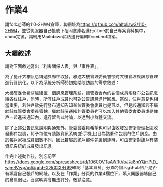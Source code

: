 # 作業4
請fork老師的110-2HW4倉庫，其網址為<https://github.com/altoliaw3/110-2HW4>，並從伺服器自己帳號下相同倉庫名進行clone於自己專案資料集中，clone完後，請利用Markdown語法進行編輯Event.md檔案。

## 大綱敘述
請對下面敘述寫出「利害關係人表」與「事件表」。

為了提升大樓訊息傳遞與郵件收發，雅達大樓管理委員會欲對大樓管理與訊息管理進行資訊化。以下為系統分析師於初始階段訪談的需求敘述：

大樓管委會希望能建置一個訊息管理系統，讓管委會內的各個成員能發布公告訊息給各位住戶，同時，所有住戶成員也可對公告訊息進行回應。當然，住戶意見也相當重要，若住戶欲先行發布通知告知某位管委會委員也是可以，但是該通知若不屬於該位管委會委員管轄，屬於該份通知的管委員也可以加入其他管委會委員或是住戶一起進來通知內，進行留言式討論，以達到小群體交流。

除了上述公告訊息說明與通知外，管委會委員希望也可以由收發室警衛管理社區收發郵件包裹，給予每位有裝該資訊系統(於手機上)且為該郵件包裹的住戶訊息。由於每戶家裡成員個數不同，因此若屬於該戶郵件包裹到達時，可由警衛對該戶有裝資訊系統的成員發出訊息。


作完上述動作後，別忘記至<https://docs.google.com/spreadsheets/d/106OOVTaAWRtVoJ7a8mYQmPtD_wjm4Vwp/edit#gid=2053224699>確認「基本資料」分頁的個人github帳戶是否有填寫自己帳戶的網址，以及在「作業」分頁的作業4欄位下，填入伺服器端自己的倉庫網址。沒寫明將會無法評分，敬請注意。